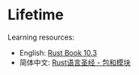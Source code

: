 # Lifetime
Learning resources: 
- English: [Rust Book 10.3](https://doc.rust-lang.org/book/ch07-00-managing-growing-projects-with-packages-crates-and-modules.html)
- 简体中文: [Rust语言圣经 - 包和模块](https://course.rs/advance/lifetime/intro.html)

